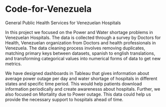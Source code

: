 # Code-for-Venezuela
General Public Health Services for Venezuelan Hospitals

In this project we focused on the Power and Water shortage problems in Venezuelan Hospitals. The data is collected through a survey by Doctors for Health, Venezuelan organization from Doctors and health professionals in Venezuela. The data cleaning process involves removing duplicates, matching primary keys between datasets, spanish to english translations, and transforming categorical values into numerical forms of data to get new metrics. 

We have designed dashboards in Tableau that gives information about average power outage per day and water shortage of hospitals in different states and specific time period. This would help patients download information periodically and create awarenesss about hospitals. Further, we also focused on Mortality due to Power outage. This data could help us provide the necessary support to hospitals ahead of time. 


